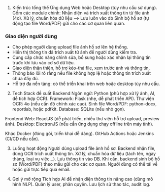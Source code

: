 1. Kiến trúc tổng thể
Ứng dụng Web hoặc Desktop (tùy nhu cầu sử dụng).
Gồm các module chính:
    Nhận diện và trích xuất thông tin từ file ảnh (4o).
    Xử lý, chuẩn hóa dữ liệu --> Lưu luôn vào db
    Sinh bộ hồ sơ (tự động tạo file Word/PDF) gửi cho các cơ quan liên quan.

### Giao diện người dùng
- Cho phép người dùng upload file ảnh hồ sơ lên hệ thống.
- Hiển thị thông tin đã trích xuất từ ảnh để người dùng kiểm tra.
- Cung cấp chức năng chỉnh sửa, bổ sung hoặc xác nhận lại thông tin trước khi lưu vào cơ sở dữ liệu.
- Giao diện thân thiện, hỗ trợ kéo-thả file, xem trước ảnh và thông tin.
- Thông báo lỗi rõ ràng nếu file không hợp lệ hoặc thông tin trích xuất chưa đầy đủ.
- Hỗ trợ đa nền tảng: có thể triển khai trên web hoặc desktop tùy nhu cầu.

2. Tech Stack đề xuất
Backend
    Ngôn ngữ: Python (phù hợp xử lý ảnh, AI, dễ tích hợp OCR).
    Framework: Flask (nhẹ, dễ phát triển API).
    Thư viện OCR: 4o (nếu cần độ chính xác cao).
    Sinh file Word/PDF: python-docx, reportlab, hoặc pdfkit.
    Database: SQLite (nếu nhỏ gọn).

Frontend
    Web: ReactJS (dễ phát triển, nhiều thư viện hỗ trợ upload, preview ảnh).
    Desktop: ElectronJS (nếu cần ứng dụng chạy offline trên máy tính).

Khác
    Docker (đóng gói, triển khai dễ dàng).
    GitHub Actions hoặc Jenkins (CI/CD nếu cần).

3. Luồng hoạt động
Người dùng upload file ảnh hồ sơ.
Backend nhận file, dùng OCR trích xuất thông tin.
Xử lý, chuẩn hóa dữ liệu (tách tên, ngày tháng, loại vụ việc...).
Lưu thông tin vào DB.
Khi cần, backend sinh bộ hồ sơ (Word/PDF) theo mẫu gửi cho các cơ quan.
Người dùng có thể tải về hoặc gửi trực tiếp qua email.

4. Gợi ý mở rộng
Tích hợp AI để nhận diện thông tin nâng cao (dùng mô hình NLP).
Quản lý user, phân quyền.
Lưu lịch sử thao tác, audit log.